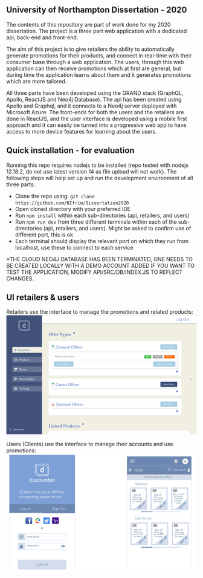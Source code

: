 ## University of Northampton Dissertation - 2020
The contents of this repository are part of work done for my 2020 dissertation. The project is a three part web 
application with a dedicated api, back-end and front-end. 

The aim of this project is to give retailers the ability to automatically generate
promotions for their products, and connect in real-time with their consumer base through a web application. The users, through this web application can then receive promotions which at first are general, but
during time the application learns about them and it generates promotions which are more tailored.

All three parts have been developed using the GRAND stack (GraphQL, Apollo, ReactJS and Neo4j Database). The api has
been created using Apollo and Graphql, and it connects to a Neo4j server deployed with Microsoft Azure. The front-ends
for both the users and the retailers are done in ReactJS, and the user interface is developed using a mobile first approach
and it can easily be turned into a progressive web app to have access to more device features for learning about the users.

## Quick installation - for evaluation
Running this repo requires nodejs to be installed (repo tested with nodejs 12.18.2, do not use latest version 14 as file upload will not work). The following steps will help set up and run the development environment of all three parts:
- Clone the repo using: ```git clone https://github.com/NIfrim/Dissertation2020```
- Open cloned directory with your preferred IDE
- Run ```npm install``` within each sub-directories (api, retailers, and users)
- Run ```npm run dev``` from three different terminals within each of the sub-directories (api, retailers, and users). Might be asked to confirm use of different port, this is ok
- Each terminal should display the relevant port on which they run from localhost, use these to connect to each service

*THE CLOUD NEO4J DATABASE HAS BEEN TERMINATED, ONE NEEDS TO BE CREATED LOCALLY WITH A DEMO ACCOUNT ADDED IF YOU WANT TO TEST THE APPLICATION, MODIFY API/SRC/DB/INDEX.JS TO REFLECT CHANGES.

## UI retailers & users
Retailers use the interface to manage the promotions and related products:
![Retailers UI sample](retailers.png)

Users (Clients) use the interface to manage their accounts and use promotions:
![Users UI sample](users.png)
